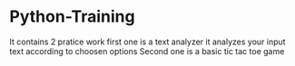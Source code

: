 # Python-Training
It contains 2 pratice work
first one is a text analyzer it analyzes your input text according to choosen options
Second one is a basic tic tac toe game
